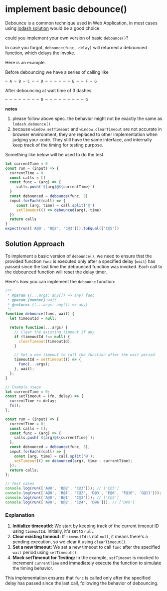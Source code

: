# implement basic debounce()

Debounce is a common technique used in Web Application, in most cases using [lodash solution](https://lodash.com/docs/4.17.15#debounce) would be a good choice.

could you implement your own version of basic `debounce()`?

In case you forgot, `debounce(func, delay)` will returned a debounced function, which delays the invoke.

Here is an example.

Before debouncing we have a series of calling like

```
─ A ─ B ─ C ─ ─ D ─ ─ ─ ─ ─ ─ E ─ ─ F ─ G 
```

After debouncing at wait time of 3 dashes

```
─ ─ ─ ─ ─ ─ ─ ─ D ─ ─ ─ ─ ─ ─ ─ ─ ─ G 
```

**notes**

1. please follow above spec. the behavior might not be exactly the same as `lodash.debounce()`
2. because `window.setTimeout` and `window.clearTimeout` are not accurate in browser environment, they are replaced to other implementation when judging your code. They still have the same interface, and internally keep track of the timing for testing purpose.

Something like below will be used to do the test.

```js
let currentTime = 0
const run = (input) => {
  currentTime = 0
  const calls = []
  const func = (arg) => {
     calls.push(`${arg}@${currentTime}`)
  }
  const debounced = debounce(func, 3)
  input.forEach((call) => {
     const [arg, time] = call.split('@')
     setTimeout(() => debounced(arg), time)
  })
  return calls
}
expect(run(['A@0', 'B@2', 'C@3'])).toEqual(['C@5'])
```

## Solution Approach

To implement a basic version of `debounce()`, we need to ensure that the provided function `func` is executed only after a specified delay (`wait`) has passed since the last time the debounced function was invoked. Each call to the debounced function will reset the delay timer.

Here's how you can implement the `debounce` function:

```js
/**
 * @param {(...args: any[]) => any} func
 * @param {number} wait
 * @returns {(...args: any[]) => any}
 */
function debounce(func, wait) {
  let timeoutId = null;

  return function(...args) {
    // Clear the existing timeout if any
    if (timeoutId !== null) {
      clearTimeout(timeoutId);
    }

    // Set a new timeout to call the function after the wait period
    timeoutId = setTimeout(() => {
      func(...args);
    }, wait);
  };
}

// Example usage
let currentTime = 0;
const setTimeout = (fn, delay) => {
  currentTime += delay;
  fn();
};

const run = (input) => {
  currentTime = 0;
  const calls = [];
  const func = (arg) => {
    calls.push(`${arg}@${currentTime}`);
  };
  const debounced = debounce(func, 3);
  input.forEach((call) => {
    const [arg, time] = call.split('@');
    setTimeout(() => debounced(arg), time - currentTime);
  });
  return calls;
};

// Test cases
console.log(run(['A@0', 'B@2', 'C@3'])); // ['C@5']
console.log(run(['A@0', 'B@1', 'C@2', 'D@3', 'E@8', 'F@10', 'G@11'])); // ['D@6', 'G@14']
console.log(run(['A@0', 'B@1', 'C@2'])); // ['C@5']
console.log(run(['A@0', 'B@2', 'C@4', 'D@6'])); // ['D@9']
```

### Explanation

1. **Initialize timeoutId:** We start by keeping track of the current timeout ID using `timeoutId`. Initially, it's set to `null`.
2. **Clear existing timeout:** If `timeoutId` is not `null`, it means there's a pending execution, so we clear it using `clearTimeout()`.
3. **Set a new timeout:** We set a new timeout to call `func` after the specified `wait` period using `setTimeout()`.
4. **Mock setTimeout for Testing:** In the example, `setTimeout` is mocked to increment `currentTime` and immediately execute the function to simulate the timing behavior.

This implementation ensures that `func` is called only after the specified delay has passed since the last call, following the behavior of debouncing.